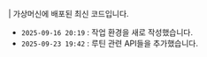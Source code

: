 | 가상머신에 배포된 최신 코드입니다.

-   `2025-09-16 20:19` : 작업 환경을 새로 작성했습니다.
-   `2025-09-23 19:42` : 루틴 관련 API들을 추가했습니다.
